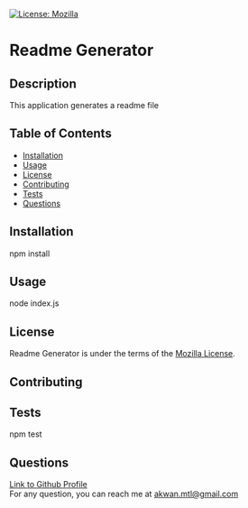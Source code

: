 [![License: Mozilla](https://img.shields.io/badge/License-MPL%202.0-brightgreen.svg)](https://opensource.org/licenses/MPL-2.0)

# Readme Generator

## Description 

This application generates a readme file

## Table of Contents

* [Installation](#installation)
* [Usage](#usage)
* [License](#license)
* [Contributing](#contributing)
* [Tests](#tests)
* [Questions](#questions)

## Installation

npm install

## Usage 

node index.js

## License

Readme Generator is under the terms of the [Mozilla License](https://opensource.org/licenses/MPL-2.0). 

## Contributing



## Tests

npm test

## Questions

[Link to Github Profile](https://github.com/akwanmtl)<br/>
For any question, you can reach me at akwan.mtl@gmail.com
      